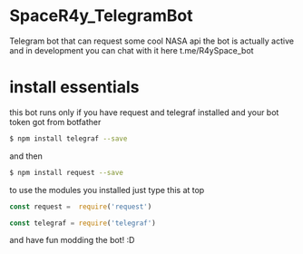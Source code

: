 # SpaceR4y_TelegramBot
Telegram bot that can request some cool NASA api 
the bot is actually active and in development you can chat with it here t.me/R4ySpace_bot



# install essentials
this bot runs only if you have request and telegraf installed and your bot token got from botfather

```bash 
$ npm install telegraf --save 
```
and then

```bash 
$ npm install request --save 
```
to use the modules you installed just type this at top
```JavaScript 
const request =  require('request')

const telegraf = require('telegraf')
```
and have fun modding the bot! :D
